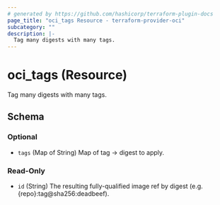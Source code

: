 ```yaml
---
# generated by https://github.com/hashicorp/terraform-plugin-docs
page_title: "oci_tags Resource - terraform-provider-oci"
subcategory: ""
description: |-
  Tag many digests with many tags.
---
```


# oci_tags (Resource)

Tag many digests with many tags.



<!-- schema generated by tfplugindocs -->
## Schema

### Optional

- `tags` (Map of String) Map of tag -> digest to apply.

### Read-Only

- `id` (String) The resulting fully-qualified image ref by digest (e.g. {repo}:tag@sha256:deadbeef).
